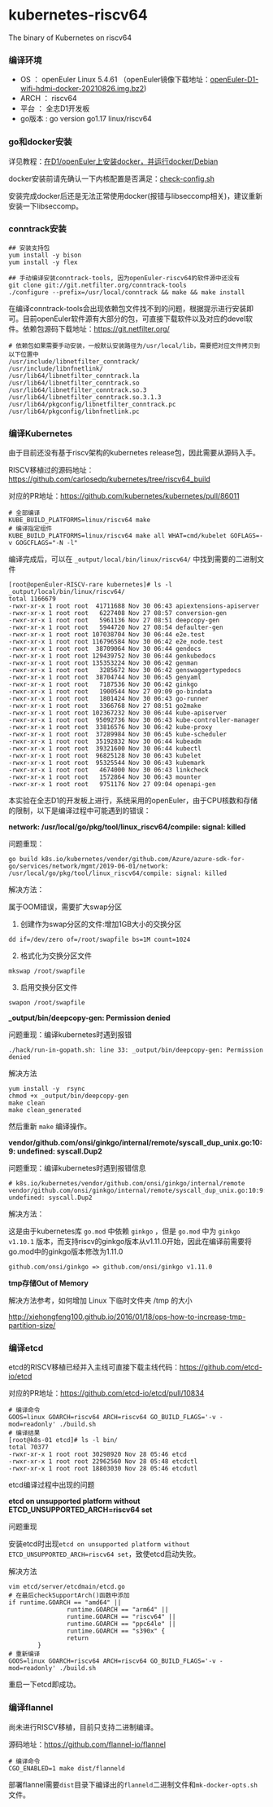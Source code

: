 # kubernetes-riscv64
The binary of Kubernetes on riscv64
### 编译环境

- OS ： openEuler Linux 5.4.61 （openEuler镜像下载地址：[openEuler-D1-wifi-hdmi-docker-20210826.img.bz2](https://link.zhihu.com/?target=https%3A//mirror.iscas.ac.cn/plct/openEuler-D1-wifi-hdmi-docker-20210826.img.bz2))
- ARCH ： riscv64
- 平台 ： 全志D1开发板
- go版本 : go version go1.17 linux/riscv64



### go和docker安装

详见教程：[在D1/openEuler上安装docker，并运行docker/Debian](https://zhuanlan.zhihu.com/p/406132856)

docker安装前请先确认一下内核配置是否满足：[check-config.sh](https://github.com/moby/moby/blob/master/contrib/check-config.sh) 

安装完成docker后还是无法正常使用docker(报错与libseccomp相关)，建议重新安装一下libseccomp。



### **conntrack安装**

```shell
## 安装支持包
yum install -y bison
yum install -y flex

## 手动编译安装conntrack-tools, 因为openEuler-riscv64的软件源中还没有
git clone git://git.netfilter.org/conntrack-tools
./configure --prefix=/usr/local/conntrack && make && make install  
```

在编译conntrack-tools会出现依赖包文件找不到的问题，根据提示进行安装即可。目前openEuler软件源有大部分的包，可直接下载软件以及对应的devel软件。依赖包源码下载地址：https://git.netfilter.org/

```shell
# 依赖包如果需要手动安装，一般默认安装路径为/usr/local/lib，需要把对应文件拷贝到以下位置中
/usr/include/libnetfilter_conntrack/
/usr/include/libnfnetlink/
/usr/lib64/libnetfilter_conntrack.la
/usr/lib64/libnetfilter_conntrack.so
/usr/lib64/libnetfilter_conntrack.so.3
/usr/lib64/libnetfilter_conntrack.so.3.1.3
/usr/lib64/pkgconfig/libnetfilter_conntrack.pc
/usr/lib64/pkgconfig/libnfnetlink.pc
```



### **编译Kubernetes**

由于目前还没有基于riscv架构的kubernetes release包，因此需要从源码入手。

RISCV移植过的源码地址：https://github.com/carlosedp/kubernetes/tree/riscv64_build

对应的PR地址：https://github.com/kubernetes/kubernetes/pull/86011

```shell
# 全部编译
KUBE_BUILD_PLATFORMS=linux/riscv64 make
# 编译指定组件
KUBE_BUILD_PLATFORMS=linux/riscv64 make all WHAT=cmd/kubelet GOFLAGS=-v GOGCFLAGS="-N -l"
```

编译完成后，可以在 `_output/local/bin/linux/riscv64/` 中找到需要的二进制文件

```shell
[root@openEuler-RISCV-rare kubernetes]# ls -l _output/local/bin/linux/riscv64/
total 1166679
-rwxr-xr-x 1 root root  41711688 Nov 30 06:43 apiextensions-apiserver
-rwxr-xr-x 1 root root   6227408 Nov 27 08:57 conversion-gen
-rwxr-xr-x 1 root root   5961136 Nov 27 08:51 deepcopy-gen
-rwxr-xr-x 1 root root   5944720 Nov 27 08:54 defaulter-gen
-rwxr-xr-x 1 root root 107038704 Nov 30 06:44 e2e.test
-rwxr-xr-x 1 root root 116796584 Nov 30 06:42 e2e_node.test
-rwxr-xr-x 1 root root  38709064 Nov 30 06:44 gendocs
-rwxr-xr-x 1 root root 129439752 Nov 30 06:44 genkubedocs
-rwxr-xr-x 1 root root 135353224 Nov 30 06:42 genman
-rwxr-xr-x 1 root root   3285672 Nov 30 06:42 genswaggertypedocs
-rwxr-xr-x 1 root root  38704744 Nov 30 06:45 genyaml
-rwxr-xr-x 1 root root   7187536 Nov 30 06:42 ginkgo
-rwxr-xr-x 1 root root   1900544 Nov 27 09:09 go-bindata
-rwxr-xr-x 1 root root   1801424 Nov 30 06:43 go-runner
-rwxr-xr-x 1 root root   3366768 Nov 27 08:51 go2make
-rwxr-xr-x 1 root root 102367232 Nov 30 06:44 kube-apiserver
-rwxr-xr-x 1 root root  95092736 Nov 30 06:43 kube-controller-manager
-rwxr-xr-x 1 root root  33816576 Nov 30 06:42 kube-proxy
-rwxr-xr-x 1 root root  37289984 Nov 30 06:45 kube-scheduler
-rwxr-xr-x 1 root root  35192832 Nov 30 06:44 kubeadm
-rwxr-xr-x 1 root root  39321600 Nov 30 06:44 kubectl
-rwxr-xr-x 1 root root  96825128 Nov 30 06:43 kubelet
-rwxr-xr-x 1 root root  95325544 Nov 30 06:43 kubemark
-rwxr-xr-x 1 root root   4674000 Nov 30 06:43 linkcheck
-rwxr-xr-x 1 root root   1572864 Nov 30 06:43 mounter
-rwxr-xr-x 1 root root   9751176 Nov 27 09:04 openapi-gen
```

本实验在全志D1的开发板上进行，系统采用的openEuler，由于CPU核数和存储的限制，以下是编译过程中可能遇到的错误：

**network: /usr/local/go/pkg/tool/linux_riscv64/compile: signal: killed**

问题重现：
```shell
go build k8s.io/kubernetes/vendor/github.com/Azure/azure-sdk-for-go/services/network/mgmt/2019-06-01/network: /usr/local/go/pkg/tool/linux_riscv64/compile: signal: killed
```

解决方法：

属于OOM错误，需要扩大swap分区

1. 创建作为swap分区的文件:增加1GB大小的交换分区

```shell
dd if=/dev/zero of=/root/swapfile bs=1M count=1024
```

2. 格式化为交换分区文件

```shell
mkswap /root/swapfile
```

3. 启用交换分区文件

```shell
swapon /root/swapfile
```

**_output/bin/deepcopy-gen: Permission denied**

问题重现：编译kubernetes时遇到报错

```shell
./hack/run-in-gopath.sh: line 33: _output/bin/deepcopy-gen: Permission denied
```

解决方法

```shell
yum install -y  rsync
chmod +x _output/bin/deepcopy-gen
make clean
make clean_generated
```

然后重新 `make` 编译操作。

**vendor/github.com/onsi/ginkgo/internal/remote/syscall_dup_unix.go:10:9: undefined: syscall.Dup2**

问题重现：编译kubernetes时遇到报错信息

```shell
# k8s.io/kubernetes/vendor/github.com/onsi/ginkgo/internal/remote
vendor/github.com/onsi/ginkgo/internal/remote/syscall_dup_unix.go:10:9: undefined: syscall.Dup2
```

解决方法：

这是由于kubernetes库 `go.mod` 中依赖 `ginkgo` ，但是 `go.mod` 中为 `ginkgo v1.10.1` 版本，而支持riscv的ginkgo版本从v1.11.0开始，因此在编译前需要将go.mod中的ginkgo版本修改为1.11.0

```shell
github.com/onsi/ginkgo => github.com/onsi/ginkgo v1.11.0
```

**tmp存储Out of Memory**

解决方法参考，如何增加 Linux 下临时文件夹 /tmp 的大小

http://xiehongfeng100.github.io/2016/01/18/ops-how-to-increase-tmp-partition-size/



### **编译etcd**

etcd的RISCV移植已经并入主线可直接下载主线代码：https://github.com/etcd-io/etcd

对应的PR地址：https://github.com/etcd-io/etcd/pull/10834

```shell
# 编译命令
GOOS=linux GOARCH=riscv64 ARCH=riscv64 GO_BUILD_FLAGS='-v -mod=readonly' ./build.sh
# 编译结果
[root@k8s-01 etcd]# ls -l bin/
total 70377
-rwxr-xr-x 1 root root 30298920 Nov 28 05:46 etcd
-rwxr-xr-x 1 root root 22962560 Nov 28 05:48 etcdctl
-rwxr-xr-x 1 root root 18803030 Nov 28 05:46 etcdutl
```

etcd编译过程中出现的问题

**etcd on unsupported platform without ETCD_UNSUPPORTED_ARCH=riscv64 set**

问题重现

安装etcd时出现`etcd on unsupported platform without ETCD_UNSUPPORTED_ARCH=riscv64 set`，致使etcd启动失败。

解决方法

```shell
vim etcd/server/etcdmain/etcd.go
# 在最后checkSupportArch()函数中添加
if runtime.GOARCH == "amd64" ||
                runtime.GOARCH == "arm64" ||
                runtime.GOARCH == "riscv64" ||
                runtime.GOARCH == "ppc64le" ||
                runtime.GOARCH == "s390x" {
                return
        }
# 重新编译
GOOS=linux GOARCH=riscv64 ARCH=riscv64 GO_BUILD_FLAGS='-v -mod=readonly' ./build.sh
```
重启一下etcd即成功。



### **编译flannel**
尚未进行RISCV移植，目前只支持二进制编译。

源码地址：https://github.com/flannel-io/flannel

```shell
# 编译命令
CGO_ENABLED=1 make dist/flanneld
```

部署flannel需要`dist`目录下编译出的`flanneld`二进制文件和`mk-docker-opts.sh`文件。

